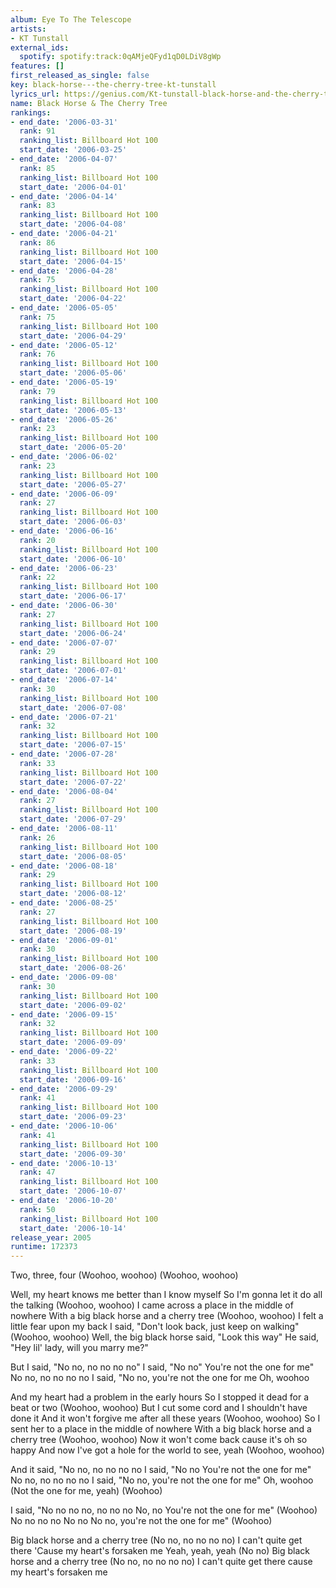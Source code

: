 ```yaml
---
album: Eye To The Telescope
artists:
- KT Tunstall
external_ids:
  spotify: spotify:track:0qAMjeQFyd1qD0LDiV8gWp
features: []
first_released_as_single: false
key: black-horse---the-cherry-tree-kt-tunstall
lyrics_url: https://genius.com/Kt-tunstall-black-horse-and-the-cherry-tree-lyrics
name: Black Horse & The Cherry Tree
rankings:
- end_date: '2006-03-31'
  rank: 91
  ranking_list: Billboard Hot 100
  start_date: '2006-03-25'
- end_date: '2006-04-07'
  rank: 85
  ranking_list: Billboard Hot 100
  start_date: '2006-04-01'
- end_date: '2006-04-14'
  rank: 83
  ranking_list: Billboard Hot 100
  start_date: '2006-04-08'
- end_date: '2006-04-21'
  rank: 86
  ranking_list: Billboard Hot 100
  start_date: '2006-04-15'
- end_date: '2006-04-28'
  rank: 75
  ranking_list: Billboard Hot 100
  start_date: '2006-04-22'
- end_date: '2006-05-05'
  rank: 75
  ranking_list: Billboard Hot 100
  start_date: '2006-04-29'
- end_date: '2006-05-12'
  rank: 76
  ranking_list: Billboard Hot 100
  start_date: '2006-05-06'
- end_date: '2006-05-19'
  rank: 79
  ranking_list: Billboard Hot 100
  start_date: '2006-05-13'
- end_date: '2006-05-26'
  rank: 23
  ranking_list: Billboard Hot 100
  start_date: '2006-05-20'
- end_date: '2006-06-02'
  rank: 23
  ranking_list: Billboard Hot 100
  start_date: '2006-05-27'
- end_date: '2006-06-09'
  rank: 27
  ranking_list: Billboard Hot 100
  start_date: '2006-06-03'
- end_date: '2006-06-16'
  rank: 20
  ranking_list: Billboard Hot 100
  start_date: '2006-06-10'
- end_date: '2006-06-23'
  rank: 22
  ranking_list: Billboard Hot 100
  start_date: '2006-06-17'
- end_date: '2006-06-30'
  rank: 27
  ranking_list: Billboard Hot 100
  start_date: '2006-06-24'
- end_date: '2006-07-07'
  rank: 29
  ranking_list: Billboard Hot 100
  start_date: '2006-07-01'
- end_date: '2006-07-14'
  rank: 30
  ranking_list: Billboard Hot 100
  start_date: '2006-07-08'
- end_date: '2006-07-21'
  rank: 32
  ranking_list: Billboard Hot 100
  start_date: '2006-07-15'
- end_date: '2006-07-28'
  rank: 33
  ranking_list: Billboard Hot 100
  start_date: '2006-07-22'
- end_date: '2006-08-04'
  rank: 27
  ranking_list: Billboard Hot 100
  start_date: '2006-07-29'
- end_date: '2006-08-11'
  rank: 26
  ranking_list: Billboard Hot 100
  start_date: '2006-08-05'
- end_date: '2006-08-18'
  rank: 29
  ranking_list: Billboard Hot 100
  start_date: '2006-08-12'
- end_date: '2006-08-25'
  rank: 27
  ranking_list: Billboard Hot 100
  start_date: '2006-08-19'
- end_date: '2006-09-01'
  rank: 30
  ranking_list: Billboard Hot 100
  start_date: '2006-08-26'
- end_date: '2006-09-08'
  rank: 30
  ranking_list: Billboard Hot 100
  start_date: '2006-09-02'
- end_date: '2006-09-15'
  rank: 32
  ranking_list: Billboard Hot 100
  start_date: '2006-09-09'
- end_date: '2006-09-22'
  rank: 33
  ranking_list: Billboard Hot 100
  start_date: '2006-09-16'
- end_date: '2006-09-29'
  rank: 41
  ranking_list: Billboard Hot 100
  start_date: '2006-09-23'
- end_date: '2006-10-06'
  rank: 41
  ranking_list: Billboard Hot 100
  start_date: '2006-09-30'
- end_date: '2006-10-13'
  rank: 47
  ranking_list: Billboard Hot 100
  start_date: '2006-10-07'
- end_date: '2006-10-20'
  rank: 50
  ranking_list: Billboard Hot 100
  start_date: '2006-10-14'
release_year: 2005
runtime: 172373
---
```

Two, three, four
(Woohoo, woohoo)
(Woohoo, woohoo)


Well, my heart knows me better than I know myself
So I'm gonna let it do all the talking
(Woohoo, woohoo)
I came across a place in the middle of nowhere
With a big black horse and a cherry tree
(Woohoo, woohoo)
I felt a little fear upon my back
I said, "Don't look back, just keep on walking"
(Woohoo, woohoo)
Well, the big black horse said, "Look this way"
He said, "Hey lil' lady, will you marry me?"


But I said, "No no, no no no no"
I said, "No no"
You're not the one for me"
No no, no no no no
I said, "No no, you're not the one for me
Oh, woohoo


And my heart had a problem in the early hours
So I stopped it dead for a beat or two
(Woohoo, woohoo)
But I cut some cord and I shouldn't have done it
And it won't forgive me after all these years
(Woohoo, woohoo)
So I sent her to a place in the middle of nowhere
With a big black horse and a cherry tree
(Woohoo, woohoo)
Now it won't come back cause it's oh so happy
And now I've got a hole for the world to see, yeah
(Woohoo, woohoo)


And it said, "No no, no no no no
I said, "No no
You're not the one for me"
No no, no no no no
I said, "No no, you're not the one for me"
Oh, woohoo
(Not the one for me, yeah)
(Woohoo)


I said, "No no no no, no no no
No, no
You're not the one for me" (Woohoo)
No no no no
No no
No no, you're not the one for me"
(Woohoo)


Big black horse and a cherry tree
(No no, no no no no)
I can't quite get there
'Cause my heart's forsaken me
Yeah, yeah, yeah (No no)
Big black horse and a cherry tree (No no, no no no no)
I can't quite get there cause my heart's forsaken me
